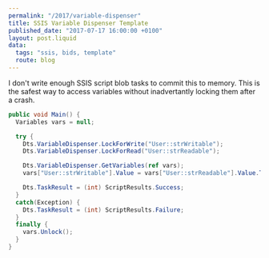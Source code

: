 ```yaml
---
permalink: "/2017/variable-dispenser"
title: SSIS Variable Dispenser Template
published_date: "2017-07-17 16:00:00 +0100"
layout: post.liquid
data:
  tags: "ssis, bids, template"
  route: blog
---
```


I don't write enough SSIS script blob tasks to commit this to memory. This is the safest way to access variables without inadvertantly locking them after a crash.

```C#
public void Main() {
  Variables vars = null;

  try {
    Dts.VariableDispenser.LockForWrite("User::strWritable");
    Dts.VariableDispenser.LockForRead("User::strReadable");

    Dts.VariableDispenser.GetVariables(ref vars);
    vars["User::strWritable"].Value = vars["User::strReadable"].Value.ToString();

    Dts.TaskResult = (int) ScriptResults.Success;
  }
  catch(Exception) {
    Dts.TaskResult = (int) ScriptResults.Failure;
  }
  finally {
    vars.Unlock();
  }
}
```

